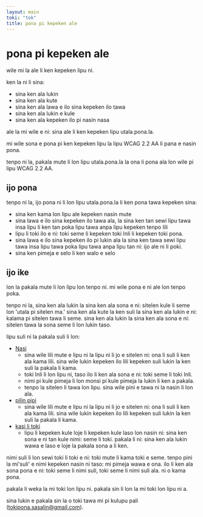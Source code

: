 ```yaml
---
layout: main
toki: "tok"
title: pona pi kepeken ale
---
```


# pona pi kepeken ale

wile mi la ale li ken kepeken lipu ni. 

ken la ni li sina:
- sina ken ala lukin
- sina ken ala kute
- sina ken ala lawa e ilo sina kepeken ilo tawa
- sina ken ala lukin e kule
- sina ken ala kepeken ilo pi nasin nasa

ale la mi wile e ni: sina ale li ken kepeken lipu utala.pona.la. 

mi wile sona e pona pi ken kepeken lipu la lipu WCAG 2.2 AA li pana e nasin pona. 

tenpo ni la, pakala mute li lon lipu utala.pona.la la ona li pona ala lon wile pi lipu WCAG 2.2 AA. 


## ijo pona


tenpo ni la, ijo pona ni li lon lipu utala.pona.la li ken pona tawa kepeken sina:
- sina ken kama lon lipu ale kepeken nasin mute
- sina lawa e ilo sina kepeken ilo tawa ala, la sina ken tan sewi lipu tawa insa lipu li ken tan poka lipu tawa anpa lipu kepeken tenpo lili
- lipu li toki ilo e ni: toki seme li kepeken toki Inli li kepeken toki pona. 
- sina lawa e ilo sina kepeken ilo pi lukin ala la sina ken tawa sewi lipu tawa insa lipu tawa poka lipu tawa anpa lipu tan ni: ijo ale ni li poki.  
- sina ken pimeja e selo li ken walo e selo

## ijo ike

lon la pakala mute li lon lipu lon tenpo ni. mi wile pona e ni ale lon tenpo poka. 

tenpo ni la, sina ken ala lukin la sina ken ala sona e ni: sitelen kule li seme lon 'utala pi sitelen ma.' sina ken ala kute la ken suli la sina ken ala lukin e ni: kalama pi sitelen tawa li seme. sina ken ala lukin la sina ken ala sona e ni: sitelen tawa la sona seme li lon lukin taso.  

lipu suli ni la pakala suli li lon:
- [Nasi](/mamtw/toki-en-lipu/lipu-suli/nasi.html)
  - sina wile lili mute e lipu ni la lipu ni li jo e sitelen ni: ona li suli li ken ala kama lili. sina wile lukin kepeken ilo lili kepeken suli lukin la ken suli la pakala li kama. 
  - toki Inli li lon lipu ni, taso ilo li ken ala sona e ni: toki seme li toki Inli. 
  - nimi pi kule pimeja li lon monsi pi kule pimeja la lukin li ken a pakala. 
  - tenpo la sitelen li tawa lon lipu. sina wile pini e tawa ni la nasin li lon ala. 
- [pilin pipi](/mamtw/toki-en-lipu/lipu-suli/pilin-pipi.md)
  - sina wile lili mute e lipu ni la lipu ni li jo e sitelen ni: ona li suli li ken ala kama lili. sina wile lukin kepeken ilo lili kepeken suli lukin la ken suli la pakala li kama. 
- [kasi li toki](/mamtt/lipu-musi/lipu-suli/kasi-li-toki.md)
  - lipu li kepeken kule loje li kepeken kule laso lon nasin ni: sina ken sona e ni tan kule nimi: seme li toki. pakala li ni: sina ken ala lukin wawa e laso e loje la pakala sona a li ken.  

nimi suli li lon sewi toki li toki e ni: toki mute li kama toki e seme. tenpo pini la mi'suli' e nimi kepeken nasin ni taso: mi pimeja wawa e ona. ilo li ken ala sona pona e ni: toki seme li nimi suli, toki seme li nimi suli ala. ni o kama pona. 


pakala li weka la mi toki lon lipu ni. pakala sin li lon la mi toki lon lipu ni a. 

sina lukin e pakala sin la o toki tawa mi pi kulupu pali (tokipona.sasalin@gmail.com).
